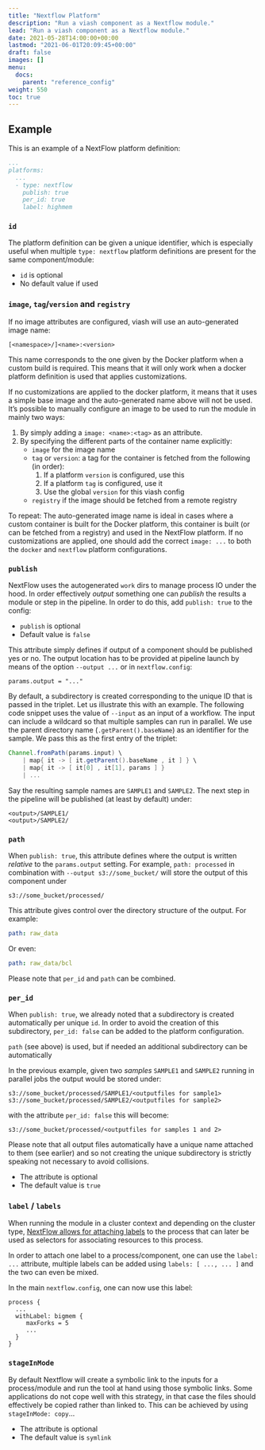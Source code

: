 ```yaml
---
title: "Nextflow Platform"
description: "Run a viash component as a Nextflow module."
lead: "Run a viash component as a Nextflow module."
date: 2021-05-28T14:00:00+00:00
lastmod: "2021-06-01T20:09:45+00:00"
draft: false
images: []
menu:
  docs:
    parent: "reference_config"
weight: 550
toc: true
---
```




## Example

This is an example of a NextFlow platform definition:

``` yaml
...
platforms:
  ...
  - type: nextflow
    publish: true
    per_id: true
    label: highmem
```

### `id`

The platform definition can be given a unique identifier, which is
especially useful when multiple `type: nextflow` platform definitions
are present for the same component/module:

-   `id` is optional
-   No default value if used

### `image`, `tag`/`version` and `registry`

If no image attributes are configured, viash will use an auto-generated
image name:

    [<namespace>/]<name>:<version>

This name corresponds to the one given by the Docker platform when a
custom build is required. This means that it will only work when a
docker platform definition is used that applies customizations.

If no customizations are applied to the docker platform, it means that
it uses a simple base image and the auto-generated name above will not
be used. It’s possible to manually configure an image to be used to run
the module in mainly two ways:

1.  By simply adding a `image: <name>:<tag>` as an attribute.
2.  By specifying the different parts of the container name explicitly:
    -   `image` for the image name
    -   `tag` or `version`: a tag for the container is fetched from the
        following (in order):
        1.  If a platform `version` is configured, use this
        2.  If a platform `tag` is configured, use it
        3.  Use the global `version` for this viash config
    -   `registry` if the image should be fetched from a remote registry

To repeat: The auto-generated image name is ideal in cases where a
custom container is built for the Docker platform, this container is
built (or can be fetched from a registry) and used in the NextFlow
platform. If no customizations are applied, one should add the correct
`image: ...` to both the `docker` and `nextflow` platform
configurations.

### `publish`

NextFlow uses the autogenerated `work` dirs to manage process IO under
the hood. In order effectively *output* something one can *publish* the
results a module or step in the pipeline. In order to do this, add
`publish: true` to the config:

-   `publish` is optional
-   Default value is `false`

This attribute simply defines if output of a component should be
published yes or no. The output location has to be provided at pipeline
launch by means of the option `--output ...` or in `nextflow.config`:

    params.output = "..."

By default, a subdirectory is created corresponding to the unique ID
that is passed in the triplet. Let us illustrate this with an example.
The following code snippet uses the value of `--input` as an input of a
workflow. The input can include a wildcard so that multiple samples can
run in parallel. We use the parent directory name
(`.getParent().baseName`) as an identifier for the sample. We pass this
as the first entry of the triplet:

``` groovy
Channel.fromPath(params.input) \
    | map{ it -> [ it.getParent().baseName , it ] } \
    | map{ it -> [ it[0] , it[1], params ] }
    | ...
```

Say the resulting sample names are `SAMPLE1` and `SAMPLE2`. The next
step in the pipeline will be published (at least by default) under:

    <output>/SAMPLE1/
    <output>/SAMPLE2/

### `path`

When `publish: true`, this attribute defines where the output is written
*relative* to the `params.output` setting. For example,
`path: processed` in combination with `--output s3://some_bucket/` will
store the output of this component under

    s3://some_bucket/processed/

This attribute gives control over the directory structure of the output.
For example:

``` yaml
path: raw_data
```

Or even:

``` yaml
path: raw_data/bcl
```

Please note that `per_id` and `path` can be combined.

### `per_id`

When `publish: true`, we already noted that a subdirectory is created
automatically per unique `id`. In order to avoid the creation of this
subdirectory, `per_id: false` can be added to the platform
configuration.

`path` (see above) is used, but if needed an additional subdirectory can
be automatically

In the previous example, given two *samples* `SAMPLE1` and `SAMPLE2`
running in parallel jobs the output would be stored under:

    s3://some_bucket/processed/SAMPLE1/<outputfiles for sample1>
    s3://some_bucket/processed/SAMPLE2/<outputfiles for sample2>

with the attribute `per_id: false` this will become:

    s3://some_bucket/processed/<outputfiles for samples 1 and 2>

Please note that all output files automatically have a unique name
attached to them (see earlier) and so not creating the unique
subdirectory is strictly speaking not necessary to avoid collisions.

-   The attribute is optional
-   The default value is `true`

### `label` / `labels`

When running the module in a cluster context and depending on the
cluster type, [NextFlow allows for attaching
labels](https://www.nextflow.io/docs/latest/process.html#label) to the
process that can later be used as selectors for associating resources to
this process.

In order to attach one label to a process/component, one can use the
`label: ...` attribute, multiple labels can be added using
`labels: [ ..., ... ]` and the two can even be mixed.

In the main `nextflow.config`, one can now use this label:

    process {
      ...
      withLabel: bigmem {
         maxForks = 5
         ...
      }
    }

### `stageInMode`

By default Nextflow will create a symbolic link to the inputs for a
process/module and run the tool at hand using those symbolic links. Some
applications do not cope well with this strategy, in that case the files
should effectively be copied rather than linked to. This can be achieved
by using `stageInMode: copy`…

-   The attribute is optional
-   The default value is `symlink`
